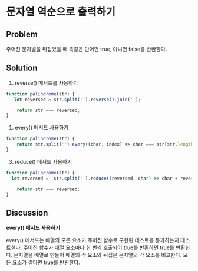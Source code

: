 # 문자열 역순으로 출력하기

## Problem

주어진 문자열을 뒤집었을 때 똑같은 단어면 true, 아니면 false를 반환한다.

## Solution

1. reverse() 메서드를 사용하기

```javascript
function palindrome(str) {
   let reversed = str.split('').reverse().join('');

    return str === reversed;
}
```

1. every() 메서드 사용하기

```javascript
function palindrome(str) {
    return str.split('').every((char, index) => char === str[str.length - index - 1]);
}
```

3. reduce() 메서드 사용하기

```javascript
function palindrome(str) {
  let reversed =  str.split('').reduce((reversed, char) => char + reversed, '');

    return str === reversed;
}
```

## Discussion

**every() 메서드 사용하기**

   every() 메서드는 배열의 모든 요소가 주어진 함수로 구현된 테스트를 통과하는지 테스트한다.
   주어진 함수가 배열 요소마다 한 번씩 호출되어 true를 반환하면 true를 반환한다.
   문자열을 배열로 만들어 배열의 각 요소와 뒤집은 문자열의 각 요소를 비교한다.
   모든 요소가 같다면 true를 반환한다.
